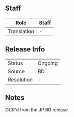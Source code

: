 ## Staff

| Role        | Staff |
| ----------- | ----- |
| Translation | -     |

## Release Info

|            |         |
| ---------- | ------- |
| Status     | Ongoing |
| Source     | BD      |
| Resolution | -       |

## Notes

OCR'd from the JP BD release.
